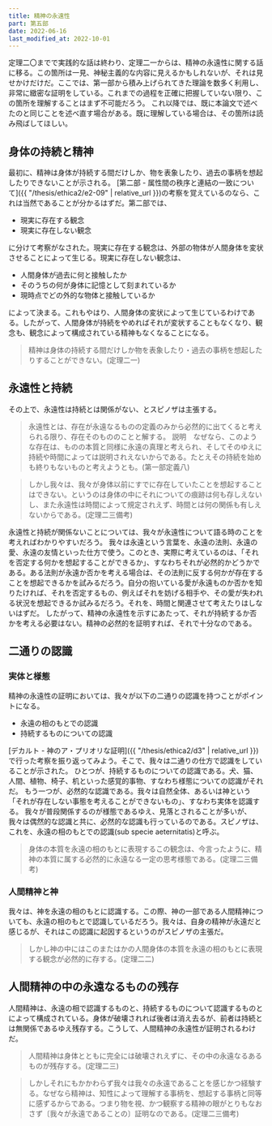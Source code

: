 ```yaml
---
title: 精神の永遠性
part: 第五部
date: 2022-06-16
last_modified_at: 2022-10-01
---
```


定理二〇までで実践的な話は終わり、定理二一からは、精神の永遠性に関する話に移る。この箇所は一見、神秘主義的な内容に見えるかもしれないが、それは見せかけだけだ。ここでは、第一部から積み上げられてきた理論を数多く利用し、非常に緻密な証明をしている。これまでの過程を正確に把握していない限り、この箇所を理解することはまず不可能だろう。
これ以降では、既に本論文で述べたのと同じことを述べ直す場合がある。既に理解している場合は、その箇所は読み飛ばしてほしい。

## 身体の持続と精神

最初に、精神は身体が持続する間だけしか、物を表象したり、過去の事柄を想起したりできないことが示される。
[第二部 - 属性間の秩序と連結の一致について]({{ "/thesis/ethica2/e2-09" | relative_url }})の考察を覚えているのなら、これは当然であることが分かるはずだ。第二部では、

- 現実に存在する観念
- 現実に存在しない観念

に分けて考察がなされた。現実に存在する観念は、外部の物体が人間身体を変状させることによって生じる。現実に存在しない観念は、

- 人間身体が過去に何と接触したか
- そのうちの何が身体に記憶として刻まれているか
- 現時点でどの外的な物体と接触しているか

によって決まる。これもやはり、人間身体の変状によって生じているわけである。したがって、人間身体が持続をやめればそれが変状することもなくなり、観念も、観念によって構成されている精神もなくなることになる。

>精神は身体の持続する間だけしか物を表象したり・過去の事柄を想起したりすることができない。(定理二一)

## 永遠性と持続

その上で、永遠性は持続とは関係がない、とスピノザは主張する。

>永遠性とは、存在が永遠なるものの定義のみから必然的に出てくると考えられる限り、存在そのもののことと解する。
>説明　なぜなら、このような存在は、ものの本質と同様に永遠の真理と考えられ、そしてそのゆえに持続や時間によっては説明されえないからである。たとえその持続を始めも終りもないものと考えようとも。(第一部定義八)

>しかし我々は、我々が身体以前にすでに存在していたことを想起することはできない。というのは身体の中にそれについての痕跡は何も存しえないし、また永遠性は時間によって規定されえず、時間とは何の関係も有しえないからである。(定理二三備考)

永遠性と持続が関係ないことについては、我々が永遠性について語る時のことを考えればわかりやすいだろう。
我々は永遠という言葉を、永遠の法則、永遠の愛、永遠の友情といった仕方で使う。このとき、実際に考えているのは、「それを否定する何かを想起することができるか」、すなわちそれが必然的かどうかである。ある法則が永遠か否かを考える場合は、その法則に反する何かが存在することを想起できるかを試みるだろう。自分の抱いている愛が永遠ものか否かを知りたければ、それを否定するもの、例えばそれを妨げる相手や、その愛が失われる状況を想起できるか試みるだろう。それを、時間と関連させて考えたりはしないはずだ。
したがって、精神の永遠性を示すにあたって、それが持続するか否かを考える必要はない。精神の必然的を証明すれば、それで十分なのである。

## 二通りの認識

### 実体と様態

精神の永遠性の証明においては、我々が以下の二通りの認識を持つことがポイントになる。

- 永遠の相のもとでの認識
- 持続するものについての認識

[デカルト - 神のア・プリオリな証明]({{ "/thesis/ethica2/d3" | relative_url }})で行った考察を振り返ってみよう。そこで、我々は二通りの仕方で認識をしていることが示された。
ひとつが、持続するものについての認識である。犬、猫、人間、植物、椅子、机といった感覚的事物、すなわち様態についての認識がそれだ。
もう一つが、必然的な認識である。我々は自然全体、あるいは神という「それが存在しない事態を考えることができないもの」、すなわち実体を認識する。
我々が普段関係するのが様態であるゆえ、見落とされることが多いが、我々は偶然的な認識と共に、必然的な認識も行っているのである。スピノザは、これを、永遠の相のもとでの認識(sub specie aeternitatis)と呼ぶ。

>身体の本質を永遠の相のもとに表現するこの観念は、今言ったように、精神の本質に属する必然的に永遠なる一定の思考様態である。(定理二三備考)

### 人間精神と神

我々は、神を永遠の相のもとに認識する。この際、神の一部である人間精神についても、永遠の相のもとで認識しているだろう。我々は、自身の精神が永遠だと感じるが、それはこの認識に起因するというのがスピノザの主張だ。

>しかし神の中にはこのまたはかの人間身体の本質を永遠の相のもとに表現する観念が必然的に存する。(定理二二)

## 人間精神の中の永遠なるものの残存

人間精神は、永遠の相で認識するものと、持続するものについて認識するものとによって構成されている。身体が破壊されれば後者は消え去るが、前者は持続とは無関係であるゆえ残存する。こうして、人間精神の永遠性が証明されるわけだ。

>人間精神は身体とともに完全には破壊されえずに、その中の永遠なるあるものが残存する。(定理二三)

>しかしそれにもかかわらず我々は我々の永遠であることを感じかつ経験する。なぜなら精神は、知性によって理解する事柄を、想起する事柄と同等に感ずるからである。つまり物を視、かつ観察する精神の眼がとりもなおさず〔我々が永遠であることの〕証明なのである。(定理二三備考)
